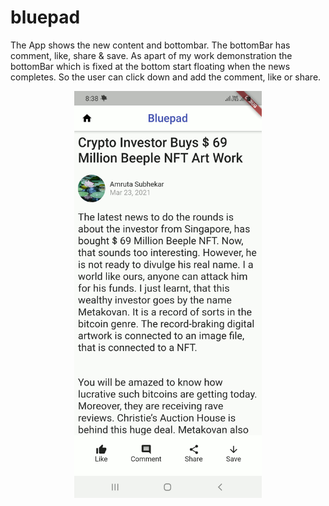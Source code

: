 # bluepad

The App shows the new content and bottombar. The bottomBar has comment, like, share & save. As apart of my work demonstration the bottomBar which is fixed at the bottom start floating when the news completes. So the user can click down and add the comment, like or share.

<p align="center">
<img src="https://github.com/msavanan/images_readme/blob/main/bluepad/bluepad.gif" width="300"/>
</p>
